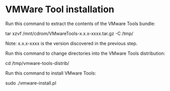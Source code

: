 # VMWare Tool installation 

Run this command to extract the contents of the VMware Tools bundle:

tar xzvf /mnt/cdrom/VMwareTools-x.x.x-xxxx.tar.gz -C /tmp/

Note: x.x.x-xxxx is the version discovered in the previous step.

Run this command to change directories into the VMware Tools distribution:

cd /tmp/vmware-tools-distrib/

Run this command to install VMware Tools:

sudo ./vmware-install.pl
